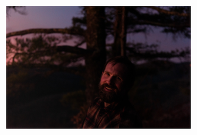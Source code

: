 <img src="https://github.com/pwflint/CV/blob/57701609f9864c394b6fc0de7343855c6e9abd0b/2019_Portrait%203_.JPG"/>

